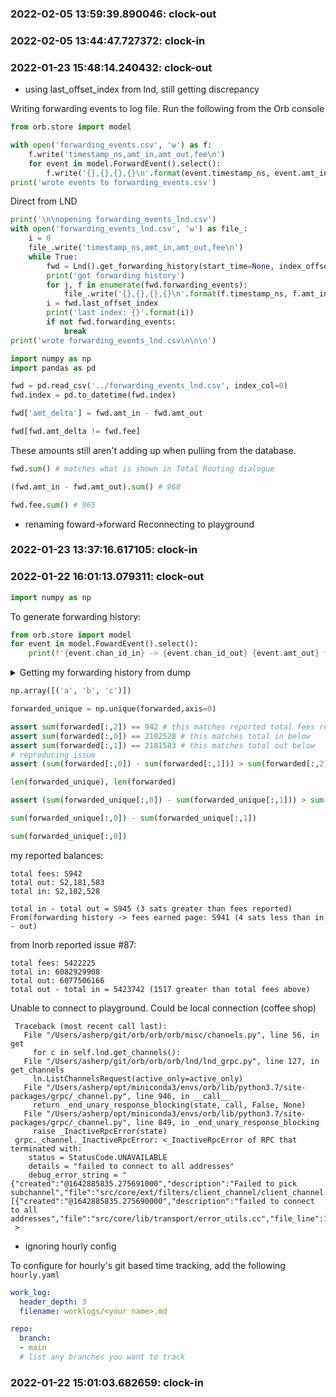 ### 2022-02-05 13:59:39.890046: clock-out


### 2022-02-05 13:44:47.727372: clock-in

### 2022-01-23 15:48:14.240432: clock-out

* using last_offset_index from lnd, still getting discrepancy
<!-- #region -->
Writing forwarding events to log file. Run the following from the Orb console
```python
from orb.store import model

with open('forwarding_events.csv', 'w') as f:
	f.write('timestamp_ns,amt_in,amt_out,fee\n') 
	for event in model.ForwardEvent().select():
		f.write('{},{},{},{}\n'.format(event.timestamp_ns, event.amt_in, event.amt_out, event.fee))
print('wrote events to forwarding_events.csv')
```
<!-- #endregion -->

<!-- #region -->
Direct from LND

```python
print('\n\nopening forwarding_events_lnd.csv')
with open('forwarding_events_lnd.csv', 'w') as file_:
	i = 0
	file_.write('timestamp_ns,amt_in,amt_out,fee\n')
	while True:
		fwd = Lnd().get_forwarding_history(start_time=None, index_offset=i, num_max_events=100)
		print('got forwarding history')
		for j, f in enumerate(fwd.forwarding_events):
			file_.write('{},{},{},{}\n'.format(f.timestamp_ns, f.amt_in, f.amt_out, f.fee))
		i = fwd.last_offset_index
		print('last index: {}'.format(i))
		if not fwd.forwarding_events:
			break
print('wrote forwarding_events_lnd.csv\n\n\n')
```
<!-- #endregion -->

```python
import numpy as np
import pandas as pd
```

```python
fwd = pd.read_csv('../forwarding_events_lnd.csv', index_col=0)
fwd.index = pd.to_datetime(fwd.index)
```

```python
fwd['amt_delta'] = fwd.amt_in - fwd.amt_out
```

```python
fwd[fwd.amt_delta != fwd.fee]
```

These amounts still aren't adding up when pulling from the database.

```python
fwd.sum() # matches what is shown in Total Routing dialogue
```

```python
(fwd.amt_in - fwd.amt_out).sum() # 968
```

```python
fwd.fee.sum() # 965
```

* renaming foward->forward
Reconnecting to playground


### 2022-01-23 13:37:16.617105: clock-in

### 2022-01-22 16:01:13.079311: clock-out

```python
import numpy as np
```

<!-- #region -->
To generate forwarding history:

```python
from orb.store import model
for event in model.FowardEvent().select():
    print(f'{event.chan_id_in} -> {event.chan_id_out} {event.amt_out} forwarded')
```
<!-- #endregion -->

<details> <summary> Getting my forwarding history from dump </summary>

```python
# in, out, fees:
forwarded = [
    [100002, 100001, 1],
    [100002, 100001, 1],
    [100002, 100001, 1],
    [83176, 83099, 76],
    [46214, 46171, 43],
    [40875, 40836, 38],
    [88337, 88242, 95],
    [76448, 76447, 1],
    [86331, 86238, 93],
    [88644, 88563, 81],
    [79388, 79315, 73],
    [69959, 69958, 1],
    [94446, 94445, 1],
    [84659, 84581, 78],
    [83300, 83224, 76],
    [73685, 73617, 68],
    [52340, 52339, 1],
    [67805, 67742, 62],
    [66421, 66360, 61],
    [85990, 85911, 79],
    [86428, 86427, 1],
    [85619, 85618, 1],
    [36576, 36575, 1],
    [48726, 48725, 1],
    [44237, 44236, 1],
    [45302, 45301, 1],
    [50419, 50418, 1],
    [55957, 55956, 1],
    [35805, 35804, 1],
    [26210, 26209, 1],
    [90652, 90651, 1],
    [8573, 8572, 1],
]
forwarded = np.array(forwarded)
```

</details>

```python
np.array([('a', 'b', 'c')])
```

```python
forwarded_unique = np.unique(forwarded,axis=0)
```

```python
assert sum(forwarded[:,2]) == 942 # this matches reported total fees reported below
assert sum(forwarded[:,0]) == 2182528 # this matches total in below
assert sum(forwarded[:,1]) == 2181583 # this matches total out below
# reproducing issue
assert (sum(forwarded[:,0]) - sum(forwarded[:,1])) > sum(forwarded[:,2])
```

```python
len(forwarded_unique), len(forwarded)
```

```python
assert (sum(forwarded_unique[:,0]) - sum(forwarded_unique[:,1])) > sum(forwarded_unique[:,2])
```

```python
sum(forwarded_unique[:,0]) - sum(forwarded_unique[:,1])
```

```python
sum(forwarded_unique[:,0])
```

my reported balances:
```console
total fees: S942
total out: S2,181,583
total in: S2,182,528

total in - total out = S945 (3 sats greater than fees reported)
From(forwarding history -> fees earned page: S941 (4 sats less than in - out)
```

from lnorb reported issue #87:

```console
total fees: 5422225
total in: 6082929908
total out: 6077506166
total out - total in = 5423742 (1517 greater than total fees above)
```

Unable to connect to playground. Could be local connection (coffee shop)

```console
 Traceback (most recent call last):
   File "/Users/asherp/git/orb/orb/orb/misc/channels.py", line 56, in get
     for c in self.lnd.get_channels():
   File "/Users/asherp/git/orb/orb/orb/lnd/lnd_grpc.py", line 127, in get_channels
     ln.ListChannelsRequest(active_only=active_only)
   File "/Users/asherp/opt/miniconda3/envs/orb/lib/python3.7/site-packages/grpc/_channel.py", line 946, in __call__
     return _end_unary_response_blocking(state, call, False, None)
   File "/Users/asherp/opt/miniconda3/envs/orb/lib/python3.7/site-packages/grpc/_channel.py", line 849, in _end_unary_response_blocking
     raise _InactiveRpcError(state)
 grpc._channel._InactiveRpcError: <_InactiveRpcError of RPC that terminated with:
 	status = StatusCode.UNAVAILABLE
 	details = "failed to connect to all addresses"
 	debug_error_string = "{"created":"@1642885835.275691000","description":"Failed to pick subchannel","file":"src/core/ext/filters/client_channel/client_channel.cc","file_line":3135,"referenced_errors":[{"created":"@1642885835.275690000","description":"failed to connect to all addresses","file":"src/core/lib/transport/error_utils.cc","file_line":163,"grpc_status":14}]}"
 >

```

* ignoring hourly config

To configure for hourly's git based time tracking, add the following `hourly.yaml`

```yaml
work_log:
  header_depth: 3
  filename: worklogs/<your name>.md

repo:
  branch:
  - main
  # list any branches you want to track
```

### 2022-01-22 15:01:03.682659: clock-in

